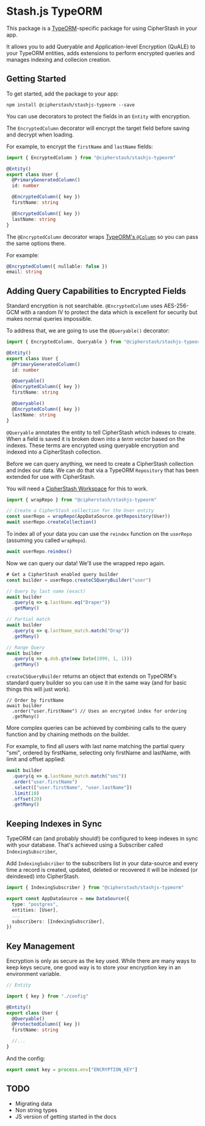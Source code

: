 # Stash.js TypeORM

This package is a [TypeORM](https://typeorm.io/)-specific package for using CipherStash in your app.

It allows you to add Queryable and Application-level Encryption (QuALE) to your TypeORM entities,
adds extensions to perform encrypted queries and manages indexing and collecion creation.

## Getting Started

To get started, add the package to your app:

```
npm install @cipherstash/stashjs-typeorm --save
```

You can use decorators to protect the fields in an `Entity` with encryption.

The `EncryptedColumn` decorator will encrypt the target field
before saving and decrypt when loading.

For example, to encrypt the `firstName` and `lastName` fields:

```typescript
import { EncryptedColumn } from "@cipherstash/stashjs-typeorm"

@Entity()
export class User {
  @PrimaryGeneratedColumn()
  id: number

  @EncryptedColumn({ key })
  firstName: string

  @EncryptedColumn({ key })
  lastName: string
}
```

The `@EncryptedColumn` decorator wraps [TypeORM's `@Column`](https://typeorm.io/entities#column-options) so you can pass the same options there.

For example:

```typescript
@EncryptedColumn({ nullable: false })
email: string
```

## Adding Query Capabilities to Encrypted Fields

Standard encryption is not searchable.
`@EncryptedColumn` uses AES-256-GCM with a random IV to protect the data which is
excellent for security but makes normal queries impossible.

To address that, we are going to use the `@Queryable()` decorator:

```typescript
import { EncryptedColumn, Queryable } from "@cipherstash/stashjs-typeorm"

@Entity()
export class User {
  @PrimaryGeneratedColumn()
  id: number

  @Queryable()
  @EncryptedColumn({ key })
  firstName: string

  @Queryable()
  @EncryptedColumn({ key })
  lastName: string
}
```

`@Queryable` annotates the entity to tell CipherStash which indexes to create.
When a field is saved it is broken down into a _term vector_ based on the indexes.
These terms are encrypted using queryable encryption and indexed into a CipherStash collection.

Before we can query anything, we need to create a CipherStash collection and index our data.
We can do that via a TypeORM `Repository` that has been extended for use with CipherStash.

You will need a [CipherStash Workspace](https://docs.cipherstash.com/tutorials/getting-started/index.html)
for this to work.

```typescript
import { wrapRepo } from "@cipherstash/stashjs-typeorm"

// Create a CipherStash collection for the User entity
const userRepo = wrapRepo(AppDataSource.getRepository(User))
await userRepo.createCollection()
```

To index all of your data you can use the `reindex` function on the `userRepo`
(assuming you called `wrapRepo`).

```typescript
await userRepo.reindex()
```

Now we can query our data! We'll use the wrapped repo again.

```typescript
# Get a CipherStash enabled query builder
const builder = userRepo.createCSQueryBuilder("user")

// Query by last name (exact)
await builder
  .query(q => q.lastName.eq("Draper"))
  .getMany()

// Partial match
await builder
  .query(q => q.lastName_match.match("Drap"))
  .getMany()

// Range Query
await builder
  .query(q => q.dob.gte(new Date(1999, 1, 1)))
  .getMany()
```

`createCSQueryBuilder` returns an object that extends on TypeORM's standard query builder
so you can use it in the same way (and for basic things this will just work).

```
// Order by firstName
await builder
  .order("user.firstName") // Uses an encrypted index for ordering
  .getMany()
```

More complex queries can be achieved by combining calls to the query function
and by chaining methods on the builder.

For example, to find all users with last name matching the partial query "smi",
ordered by firstName, selecting only firstName and lastName, with limit and offset applied:

```typescript
await builder
  .query(q => q.lastName_match.match("smi"))
  .order("user.firstName")
  .select(["user.firstName", "user.lastName"])
  .limit(10)
  .offset(20)
  .getMany()
```

## Keeping Indexes in Sync

TypeORM can (and probably should!) be configured to keep indexes
in sync with your database.
That's achieved using a Subscriber called `IndexingSubscriber`,

Add `IndexingSubcriber` to the subscribers list in your data-source
and every time a record is created, updated, deleted or recovered it will
be indexed (or deindexed) into CipherStash.

```typescript
import { IndexingSubscriber } from "@cipherstash/stashjs-typeorm"

export const AppDataSource = new DataSource({
  type: "postgres",
  entities: [User],
  ...
  subscribers: [IndexingSubscriber],
})
```

## Key Management

Encryption is only as secure as the key used.
While there are many ways to keep keys secure, one good way is to store your
encryption key in an environment variable.

```typescript
// Entity

import { key } from "./config"

@Entity()
export class User {
  @Queryable()
  @ProtectedColumn({ key })
  firstName: string

  //...
}
```

And the config:

```typescript
export const key = process.env["ENCRYPTION_KEY"]
```

## TODO

- Migrating data
- Non string types
- JS version of getting started in the docs
